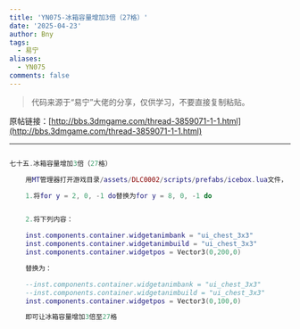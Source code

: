 ```yaml
---
title: 'YN075-冰箱容量增加3倍（27格）'
date: '2025-04-23'
author: Bny
tags:
  - 易宁
aliases:
  - YN075
comments: false
---
```


> 代码来源于“易宁”大佬的分享，仅供学习，不要直接复制粘贴。

原帖链接：[http://bbs.3dmgame.com/thread-3859071-1-1.html](http://bbs.3dmgame.com/thread-3859071-1-1.html)

---

```lua  

七十五.冰箱容量增加3倍（27格）	用MT管理器打开游戏目录/assets/DLC0002/scripts/prefabs/icebox.lua文件，	1.将for y = 2, 0, -1 do替换为for y = 8, 0, -1 do	2.将下列内容：	inst.components.container.widgetanimbank = "ui_chest_3x3"	inst.components.container.widgetanimbuild = "ui_chest_3x3"	inst.components.container.widgetpos = Vector3(0,200,0)	替换为：	--inst.components.container.widgetanimbank = "ui_chest_3x3"	--inst.components.container.widgetanimbuild = "ui_chest_3x3"	inst.components.container.widgetpos = Vector3(0,100,0)	即可让冰箱容量增加3倍至27格

```  

